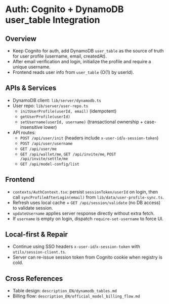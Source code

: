# Auth: Cognito + DynamoDB user_table Integration

## Overview
- Keep Cognito for auth, add DynamoDB `user_table` as the source of truth for user profile (username, email, createdAt).
- After email verification and login, initialize the profile and require a unique username.
- Frontend reads user info from `user_table` (O(1) by userId).

## APIs & Services
- DynamoDB client: `lib/server/dynamodb.ts`
- User repo: `lib/server/user-repo.ts`
  - `initUserProfile(userId, email)` (idempotent)
  - `getUserProfile(userId)`
  - `setUsername(userId, username)` (transactional ownership + case-insensitive lower)
- API routes:
  - `POST /api/user/init` (headers include `x-user-id`/`x-session-token`)
  - `POST /api/user/username`
  - `GET /api/user/me`
  - `GET /api/wallet/me`, `GET /api/invite/me`, `POST /api/invite/settle/me`
  - `GET /api/model-config/list`

## Frontend
- `contexts/AuthContext.tsx`: persist `sessionToken/userId` on login, then call `syncProfileAfterLogin(email)` from `lib/data/user-profile-sync.ts`.
- Refresh uses local cache + `GET /api/session/validate` (no DB access) to validate session.
- `updateUsername` applies server response directly without extra fetch.
- If `username` is empty on login, dispatch `require-set-username` to force UI.

## Local-first & Repair
- Continue using SSO headers `x-user-id`/`x-session-token` with `utils/session-client.ts`.
- Server can re-issue session token from Cognito cookie when registry is cold.

## Cross References
- Table design: `description_EN/dynamodb_tables.md`
- Billing flow: `description_EN/official_model_billing_flow.md`
